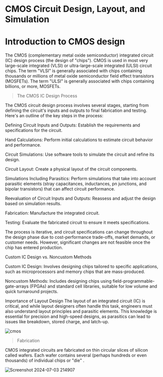 #  CMOS Circuit Design, Layout, and Simulation 

# Introduction to CMOS design
The CMOS (complementary metal oxide
semiconductor) integrated circuit (IC) design process (the design of "chips"). CMOS is
used in most very large-scale integrated (VLSI) or ultra-large-scale integrated (ULSI)
circuit chips. The term "VLSI" is generally associated with chips containing thousands or
millions of metal oxide semiconductor field effect transistors (MOSFETs). The term
"ULSI" is generally associated with chips containing billions, or more, MOSFETs.

> The CMOS IC Design Process

The CMOS circuit design process involves several stages, starting from defining the circuit's inputs and outputs to final fabrication and testing. Here's an outline of the key steps in the process:

Defining Circuit Inputs and Outputs: Establish the requirements and specifications for the circuit.

Hand Calculations: Perform initial calculations to estimate circuit behavior and performance.

Circuit Simulations: Use software tools to simulate the circuit and refine its design.

Circuit Layout: Create a physical layout of the circuit components.

Simulations Including Parasitics: Perform simulations that take into account parasitic elements (stray capacitances, inductances, pn junctions, and bipolar transistors) that can affect circuit performance.

Reevaluation of Circuit Inputs and Outputs: Reassess and adjust the design based on simulation results.

Fabrication: Manufacture the integrated circuit.

Testing: Evaluate the fabricated circuit to ensure it meets specifications.

The process is iterative, and circuit specifications can change throughout the design phase due to cost-performance trade-offs, market demands, or customer needs. However, significant changes are not feasible once the chip has entered production.

Custom IC Design vs. Noncustom Methods

Custom IC Design: Involves designing chips tailored to specific applications, such as microprocessors and memory chips that are mass-produced.

Noncustom Methods: Includes designing chips using field-programmable-gate-arrays (FPGAs) and standard cell libraries, suitable for low volume and quick turnaround projects.

Importance of Layout Design
The layout of an integrated circuit (IC) is critical, and while layout designers often handle this task, engineers must also understand layout principles and parasitic elements. This knowledge is essential for precision and high-speed designs, as parasitics can lead to issues like breakdown, stored charge, and latch-up.

 ![cmos](https://github.com/Narendran040/CMOS/assets/157210399/4f6e6277-388e-43cd-9b43-d087af40786a)

> Fabrication

CMOS integrated circuits are fabricated on thin circular slices of silicon called wafers.
Each wafer contains several (perhaps hundreds or even thousands) of individual chips or
"die" .

![Screenshot 2024-07-03 214907](https://github.com/Narendran040/CMOS/assets/157210399/4fb6d851-74eb-447a-85ff-382cfefa5514)
